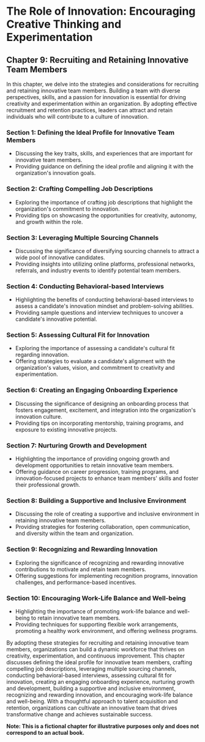 The Role of Innovation: Encouraging Creative Thinking and Experimentation
=========================================================================

Chapter 9: Recruiting and Retaining Innovative Team Members
-----------------------------------------------------------

In this chapter, we delve into the strategies and considerations for recruiting and retaining innovative team members. Building a team with diverse perspectives, skills, and a passion for innovation is essential for driving creativity and experimentation within an organization. By adopting effective recruitment and retention practices, leaders can attract and retain individuals who will contribute to a culture of innovation.

### Section 1: Defining the Ideal Profile for Innovative Team Members

* Discussing the key traits, skills, and experiences that are important for innovative team members.
* Providing guidance on defining the ideal profile and aligning it with the organization's innovation goals.

### Section 2: Crafting Compelling Job Descriptions

* Exploring the importance of crafting job descriptions that highlight the organization's commitment to innovation.
* Providing tips on showcasing the opportunities for creativity, autonomy, and growth within the role.

### Section 3: Leveraging Multiple Sourcing Channels

* Discussing the significance of diversifying sourcing channels to attract a wide pool of innovative candidates.
* Providing insights into utilizing online platforms, professional networks, referrals, and industry events to identify potential team members.

### Section 4: Conducting Behavioral-based Interviews

* Highlighting the benefits of conducting behavioral-based interviews to assess a candidate's innovation mindset and problem-solving abilities.
* Providing sample questions and interview techniques to uncover a candidate's innovative potential.

### Section 5: Assessing Cultural Fit for Innovation

* Exploring the importance of assessing a candidate's cultural fit regarding innovation.
* Offering strategies to evaluate a candidate's alignment with the organization's values, vision, and commitment to creativity and experimentation.

### Section 6: Creating an Engaging Onboarding Experience

* Discussing the significance of designing an onboarding process that fosters engagement, excitement, and integration into the organization's innovation culture.
* Providing tips on incorporating mentorship, training programs, and exposure to existing innovative projects.

### Section 7: Nurturing Growth and Development

* Highlighting the importance of providing ongoing growth and development opportunities to retain innovative team members.
* Offering guidance on career progression, training programs, and innovation-focused projects to enhance team members' skills and foster their professional growth.

### Section 8: Building a Supportive and Inclusive Environment

* Discussing the role of creating a supportive and inclusive environment in retaining innovative team members.
* Providing strategies for fostering collaboration, open communication, and diversity within the team and organization.

### Section 9: Recognizing and Rewarding Innovation

* Exploring the significance of recognizing and rewarding innovative contributions to motivate and retain team members.
* Offering suggestions for implementing recognition programs, innovation challenges, and performance-based incentives.

### Section 10: Encouraging Work-Life Balance and Well-being

* Highlighting the importance of promoting work-life balance and well-being to retain innovative team members.
* Providing techniques for supporting flexible work arrangements, promoting a healthy work environment, and offering wellness programs.

By adopting these strategies for recruiting and retaining innovative team members, organizations can build a dynamic workforce that thrives on creativity, experimentation, and continuous improvement. This chapter discusses defining the ideal profile for innovative team members, crafting compelling job descriptions, leveraging multiple sourcing channels, conducting behavioral-based interviews, assessing cultural fit for innovation, creating an engaging onboarding experience, nurturing growth and development, building a supportive and inclusive environment, recognizing and rewarding innovation, and encouraging work-life balance and well-being. With a thoughtful approach to talent acquisition and retention, organizations can cultivate an innovative team that drives transformative change and achieves sustainable success.

**Note: This is a fictional chapter for illustrative purposes only and does not correspond to an actual book.**
